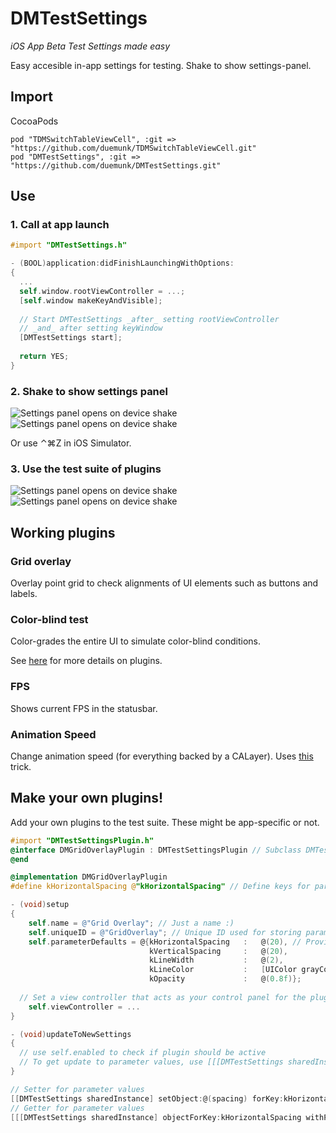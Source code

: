 DMTestSettings
==========================
*iOS App Beta Test Settings made easy*

Easy accesible in-app settings for testing. Shake to show settings-panel.

## Import 

CocoaPods
```
pod "TDMSwitchTableViewCell", :git => "https://github.com/duemunk/TDMSwitchTableViewCell.git"
pod "DMTestSettings", :git => "https://github.com/duemunk/DMTestSettings.git"
```

## Use 

### 1. Call at app launch

```objective-c
#import "DMTestSettings.h"

- (BOOL)application:didFinishLaunchingWithOptions:
{
  ...
  self.window.rootViewController = ...;
  [self.window makeKeyAndVisible];
  
  // Start DMTestSettings _after_ setting rootViewController 
  // _and_ after setting keyWindow
  [DMTestSettings start];
  
  return YES;
}
```
    
### 2. Shake to show settings panel

![Settings panel opens on device shake](Screenshots/ExampleApp.png)
![Settings panel opens on device shake](Screenshots/SettingsPanel.png)

Or use ⌃⌘Z in iOS Simulator.

### 3. Use the test suite of plugins

![Settings panel opens on device shake](Screenshots/Plugin_GridOverlay_On.png)
![Settings panel opens on device shake](Screenshots/Plugin_GridOverlay_Settings.png)

## Working plugins

### Grid overlay
Overlay point grid to check alignments of UI elements such as buttons and labels.

### Color-blind test
Color-grades the entire UI to simulate color-blind conditions.

See [here](https://github.com/duemunk/iOS-App-Beta-Test-Settings/wiki/Plugins) for more details on plugins.

### FPS
Shows current FPS in the statusbar.

### Animation Speed
Change animation speed (for everything backed by a CALayer). Uses [this](http://ios-blog.co.uk/tutorials/quick-tips/toggle-slow-animations-on-your-ios-device/) trick.

## Make your own plugins!

Add your own plugins to the test suite. These might be app-specific or not. 

```objective-c
#import "DMTestSettingsPlugin.h"
@interface DMGridOverlayPlugin : DMTestSettingsPlugin // Subclass DMTestSettingsPlugin
@end

@implementation DMGridOverlayPlugin
#define kHorizontalSpacing @"kHorizontalSpacing" // Define keys for parameters

- (void)setup
{
	self.name = @"Grid Overlay"; // Just a name :)
	self.uniqueID = @"GridOverlay"; // Unique ID used for storing parameter values
	self.parameterDefaults = @{kHorizontalSpacing	:	@(20), // Provide default values for parameters
							   kVerticalSpacing		:	@(20),
							   kLineWidth			:	@(2),
							   kLineColor			:	[UIColor grayColor],
							   kOpacity				:	@(0.8f)};
	
  // Set a view controller that acts as your control panel for the plugin.
	self.viewController = ...
}

- (void)updateToNewSettings
{
  // use self.enabled to check if plugin should be active
  // To get update to parameter values, use [[[DMTestSettings sharedInstance] objectForKey:kHorizontalSpacing withPluginIdentifier:self.uniqueID] floatValue];
}
```

```objective-c
// Setter for parameter values
[[DMTestSettings sharedInstance] setObject:@(spacing) forKey:kHorizontalSpacing withPluginIdentifier:self.uniqueID];
// Getter for parameter values
[[[DMTestSettings sharedInstance] objectForKey:kHorizontalSpacing withPluginIdentifier:self.uniqueID] 
```
